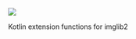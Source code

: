 [![](https://travis-ci.org/hanslovsky/imglib2-kotlib.svg?branch=master)](https://travis-ci.org/hanslovsky/imglib2-kotlib)

Kotlin extension functions for imglib2
